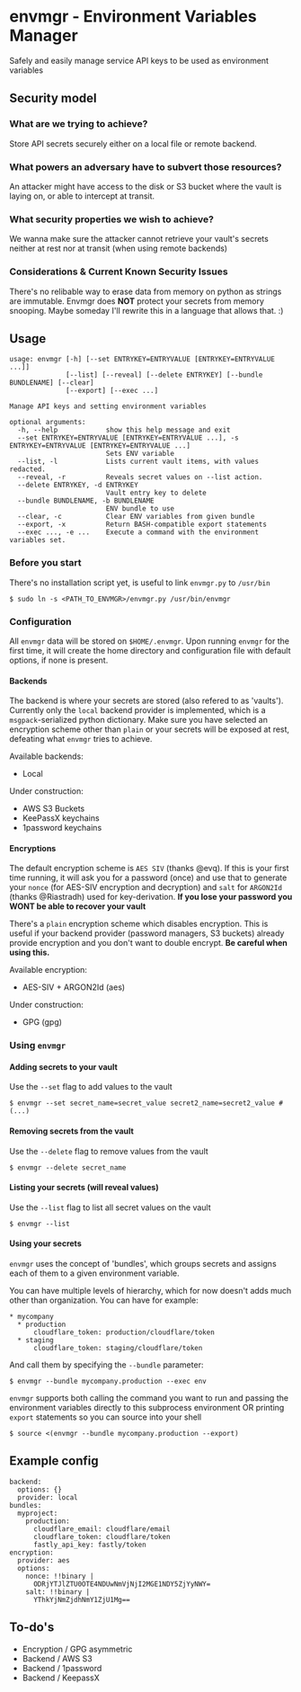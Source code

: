 # envmgr - Environment Variables Manager
Safely and easily manage service API keys to be used as environment variables

## Security model

### What are we trying to achieve?
Store API secrets securely either on a local file or remote backend.

### What powers an adversary have to subvert those resources?
An attacker might have access to the disk or S3 bucket where the vault is laying on, or able to intercept at transit.

### What security properties we wish to achieve?
We wanna make sure the attacker cannot retrieve your vault's secrets neither at rest nor at transit (when using remote backends)

### Considerations & Current Known Security Issues
There's no relibable way to erase data from memory on python as strings are immutable. Envmgr does **NOT** protect your secrets from memory snooping. Maybe someday I'll rewrite this in a language that allows that. :)

## Usage

    usage: envmgr [-h] [--set ENTRYKEY=ENTRYVALUE [ENTRYKEY=ENTRYVALUE ...]]
                  [--list] [--reveal] [--delete ENTRYKEY] [--bundle BUNDLENAME] [--clear]
                  [--export] [--exec ...]

    Manage API keys and setting environment variables

    optional arguments:
      -h, --help            show this help message and exit
      --set ENTRYKEY=ENTRYVALUE [ENTRYKEY=ENTRYVALUE ...], -s ENTRYKEY=ENTRYVALUE [ENTRYKEY=ENTRYVALUE ...]
                            Sets ENV variable
      --list, -l            Lists current vault items, with values redacted.
      --reveal, -r          Reveals secret values on --list action.
      --delete ENTRYKEY, -d ENTRYKEY
                            Vault entry key to delete
      --bundle BUNDLENAME, -b BUNDLENAME
                            ENV bundle to use
      --clear, -c           Clear ENV variables from given bundle
      --export, -x          Return BASH-compatible export statements
      --exec ..., -e ...    Execute a command with the environment variables set.


### Before you start

There's no installation script yet, is useful to link `envmgr.py` to `/usr/bin`

    $ sudo ln -s <PATH_TO_ENVMGR>/envmgr.py /usr/bin/envmgr

### Configuration

All `envmgr` data will be stored on `$HOME/.envmgr`. Upon running `envmgr` for the first time, it will create the home directory and configuration file with default options, if none is present.

#### Backends

The backend is where your secrets are stored (also refered to as 'vaults'). Currently only the `local` backend provider is implemented, which is a `msgpack`-serialized python dictionary. Make sure you have selected an encryption scheme other than `plain` or your secrets will be exposed at rest, defeating what `envmgr` tries to achieve.

Available backends:
* Local

Under construction:
* AWS S3 Buckets
* KeePassX keychains
* 1password keychains

#### Encryptions

The default encryption scheme is `AES SIV` (thanks @evq). If this is your first time running, it will ask you for a password (once) and use that to generate your `nonce` (for AES-SIV encryption and decryption) and `salt` for `ARGON2Id` (thanks @Riastradh) used for key-derivation. **If you lose your password you WONT be able to recover your vault**

There's a `plain` encryption scheme which disables encryption. This is useful if your backend provider (password managers, S3 buckets) already provide encryption and you don't want to double encrypt. **Be careful when using this.**

Available encryption:
* AES-SIV + ARGON2Id (aes)

Under construction:
* GPG (gpg)

### Using `envmgr`

#### Adding secrets to your vault

Use the `--set` flag to add values to the vault

    $ envmgr --set secret_name=secret_value secret2_name=secret2_value # (...)

#### Removing secrets from the vault

Use the `--delete` flag to remove values from the vault

    $ envmgr --delete secret_name

#### Listing your secrets (**will reveal values**)

Use the `--list` flag to list all secret values on the vault

    $ envmgr --list

#### Using your secrets

`envmgr` uses the concept of 'bundles', which groups secrets and assigns
each of them to a given environment variable.

You can have multiple levels of hierarchy, which for now doesn't adds much other than organization. You can have for example:

    * mycompany
      * production
          cloudflare_token: production/cloudflare/token
      * staging
          cloudflare_token: staging/cloudflare/token

And call them by specifying the `--bundle` parameter:

    $ envmgr --bundle mycompany.production --exec env

`envmgr` supports both calling the command you want to run and passing the environment variables directly to this subprocess environment OR printing `export` statements so you can source into your shell

    $ source <(envmgr --bundle mycompany.production --export)


## Example config
    backend:
      options: {}
      provider: local
    bundles:
      myproject:
        production:
          cloudflare_email: cloudflare/email
          cloudflare_token: cloudflare/token
          fastly_api_key: fastly/token
    encryption:
      provider: aes
      options:
        nonce: !!binary |
          ODRjYTJlZTU0OTE4NDUwNmVjNjI2MGE1NDY5ZjYyNWY=
        salt: !!binary |
          YThkYjNmZjdhNmY1ZjU1Mg==

## To-do's
* Encryption / GPG asymmetric
* Backend / AWS S3
* Backend / 1password
* Backend / KeepassX

